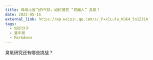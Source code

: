 ```yaml
---
title: 珠峰上放飞的气球，如何研究 “双面人” 臭氧？
date: 2022-05-16
external_link: https://mp.weixin.qq.com/s/_PxxlLulu_KGk4_5n1Z31A
tags:
  - 知识分子
  - 姜中景
  - Markdown
---
```


臭氧研究还有哪些挑战？

<!--more-->

